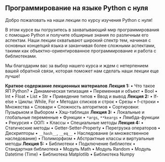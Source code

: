 ## Программирование на языке Python с нуля
Добро пожаловать на наши лекции по курсу изучения Python с нуля!

В этом курсе вы погрузитесь в захватывающий мир программирования с помощью Python и получите обширные знания по различным его аспектам. Наши лекции охватывают широкий спектр тем, начиная с основных концепций языка и заканчивая более сложными аспектами, такими как объектно-ориентированное программирование и работа с библиотеками.

Мы благодарим вас за выбор нашего курса и ждем с нетерпением вашей обратной связи, которая поможет нам сделать наши лекции еще лучше!

**Краткое содержание лекционных материалов**
**Лекция 1:**
•	Что такое ЯП Python?
•	Динамическая типизация
•	Переменная и объект
•	Bool
•	Int
•	Float
•	List
•	Str
•	Приведение типов
•	Ввод и вывод
**Лекция 2:**
•	If-else
•	Циклы: While, For
•	Методах списков и строк
•	Срезы
•	f-строки
•	Множества
•	Словари
•	Сложность алгоритмов
•	Сортировки: Пузырьком и Выбором
•	Хэш-таблицах
**Лекция 3:**
•	Локальные и глобальные переменные
•	Функции
•	`*args`, `**keargs`
•	Лямбда-функции
•	Рекурсия
•	ООП:
•	Классы
•	Специальные методы
**Лекция 4:**
•	Статические методы
•	Getter-Setter-Property
•	Перегрузка операторов
•	Дескрипторы
•	`__hash__`, `__eq__`
•	Наследование (и множественное наследование)
•	Полиморфизм
•	Абстрактные классы и виртуальные методы
**Лекция 5:**
•	Библиотеки
•	Подключение библиотек
•	Стандартная библиотека
•	Модуль Math
•	Модуль Random
•	Модуль Datetime (Time)
•	Библиотека Matplotlib
•	Библиотека Numpy
